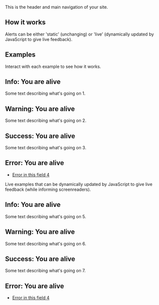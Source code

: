 <P styleSize="large">This is the header and main navigation of your site.</P>

## How it works

Alerts can be either 'static' (unchanging) or 'live' (dynamically updated by JavaScript to give live feedback).

## Examples

Interact with each example to see how it works.

<ExampleContainer>
    <Example title="Example: Alerts (static)">
        <Alert level="info" headingId="heading1">
            <H2 id="heading1">Info: You are alive</H2>
            <P>Some text describing what's going on 1.</P>
        </Alert>
         <Alert level="warning" headingId="heading2">
            <H2 id="heading2">Warning: You are alive</H2>
            <P>Some text describing what's going on 2.</P>
        </Alert>
         <Alert level="success" headingId="heading3">
            <H2 id="heading3">Success: You are alive</H2>
            <P>Some text describing what's going on 3.</P>
        </Alert>
         <Alert level="error" headingId="heading4">
            <H2 id="heading4">Error: You are alive</H2>
            <Ul bulleted>
                <Li><P><A href="#">Error in this field 4</A></P></Li>
            </Ul>
        </Alert>
    </Example>
</ExampleContainer>

Live examples that can be dynamically updated by JavaScript to give live feedback (while informing screenreaders).

<ExampleContainer>
    <Example title="Example: Alerts (live)">
        <Alert level="info" headingId="heading5" mode="live">
            <H2 id="heading5">Info: You are alive</H2>
            <P>Some text describing what's going on 5.</P>
        </Alert>
         <Alert level="warning" headingId="heading6" mode="live">
            <H2 id="heading6">Warning: You are alive </H2>
            <P>Some text describing what's going on 6.</P>
        </Alert>
         <Alert level="success" headingId="heading7" mode="live">
            <H2 id="heading7">Success: You are alive</H2>
            <P>Some text describing what's going on 7.</P>
        </Alert>
         <Alert level="error" headingId="heading8" mode="live">
            <H2 id="heading8">Error: You are alive</H2>
            <Ul bulleted>
                <Li><P><A href="#">Error in this field 4</A></P></Li>
            </Ul>
        </Alert>
    </Example>
</ExampleContainer>
